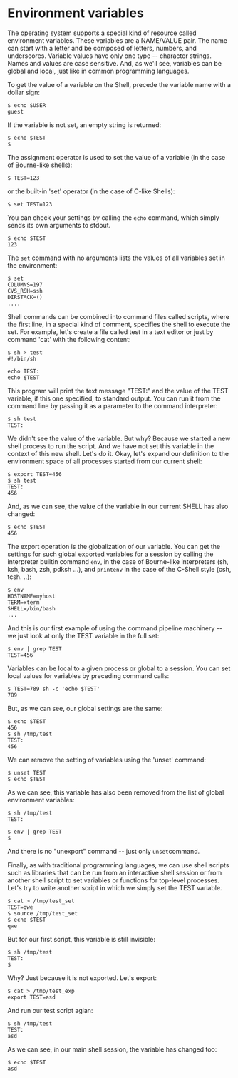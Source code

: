 # Environment variables

The operating system supports a special kind of resource called environment variables. These variables are a NAME/VALUE pair. The name can start with a letter and be composed of letters, numbers, and underscores. Variable values have only one type -- character strings. Names and values are case sensitive. And, as we'll see, variables can be global and local, just like in common programming languages.

To get the value of a variable on the Shell, precede the variable name with a dollar sign:
```
$ echo $USER
guest
```

If the variable is not set, an empty string is returned:
```
$ echo $TEST
$
```

The assignment operator is used to set the value of a variable (in the case of Bourne-like shells):
```
$ TEST=123
```
or the built-in 'set' operator (in the case of C-like Shells):
```
$ set TEST=123
```
You can check your settings by calling the `echo` command, which simply sends its own arguments to stdout.
```
$ echo $TEST
123
```
The `set` command with no arguments lists the values of all variables set in the environment:
```
$ set
COLUMNS=197
CVS_RSH=ssh
DIRSTACK=()
....
```
Shell commands can be combined into command files called scripts, where the first line, in a special kind of comment, specifies the shell to execute the set. For example, let's create a file called test in a text editor or just by command 'cat' with the following content:
```
$ sh > test
#!/bin/sh

echo TEST:
echo $TEST
```
This program will print the text message "TEST:" and the value of the TEST variable, if this one specified, to standard output. You can run it from the command line by passing it as a parameter to the command interpreter:
```
$ sh test
TEST:
```
We didn't see the value of the variable. But why? Because we started a new shell process to run the script. And we have not set this variable in the context of this new shell. Let's do it. Okay, let's expand our definition to the environment space of all processes started from our current shell:
```
$ export TEST=456
$ sh test
TEST:
456
```
And, as we can see, the value of the variable in our current SHELL has also changed:
```
$ echo $TEST
456
```
The export operation is the globalization of our variable. You can get the settings for such global exported variables for a session by calling the interpreter builtin command `env`, in the case of Bourne-like interpreters (sh, ksh, bash, zsh, pdksh ...), and `printenv` in the case of the C-Shell style (csh, tcsh. ..):
```
$ env
HOSTNAME=myhost
TERM=xterm
SHELL=/bin/bash
...
```
And this is our first example of using the command pipeline machinery -- we just look at only the TEST variable in the full set:
```
$ env | grep TEST
TEST=456
```
Variables can be local to a given process or global to a session. You can set local values for variables by preceding command calls:
```
$ TEST=789 sh -c 'echo $TEST'
789
```
But, as we can see, our global settings are the same:
```
$ echo $TEST
456
$ sh /tmp/test
TEST:
456
```
We can remove the setting of variables using the 'unset' command:
```
$ unset TEST
$ echo $TEST
```
As we can see, this variable has also been removed from the list of global environment variables:
```
$ sh /tmp/test
TEST:

$ env | grep TEST
$
```
And there is no "unexport" command -- just only `unset`command.

Finally, as with traditional programming languages, we can use shell scripts such as libraries that can be run from an interactive shell session or from another shell script to set variables or functions for top-level processes. Let's try to write another script in which we simply set the TEST variable.
```
$ cat > /tmp/test_set
TEST=qwe
$ source /tmp/test_set
$ echo $TEST
qwe
```
But for our first script, this variable is still invisible:
```
$ sh /tmp/test 
TEST:
$
```
Why? Just because it is not exported. Let's export:
```
$ cat > /tmp/test_exp
export TEST=asd
```
And run our test script agian:
```
$ sh /tmp/test 
TEST:
asd
```
As we can see, in our main shell session, the variable has changed too:
```
$ echo $TEST
asd
```


